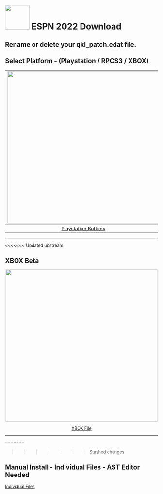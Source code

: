 # <img width="80" src="https://github.com/dylanhale/ScorebugMods/blob/main/assets/images/ESPN20-22.png"> ESPN 2022 Download

## Rename or delete your qkl_patch.edat file.

## Select Platform - (Playstation / RPCS3 / XBOX)

| <img width="500" src="https://github.com/dylanhale/ScorebugMods/blob/main/assets/images/PlaystationC.png"> | <img width="500" src="https://github.com/dylanhale/ScorebugMods/blob/main/assets/images/XboxC.png"> | <img width="500" src=""> |
| :--------------------------------------------------------------------------------------------------------: | :-------------------------------------------------------------------------------------------------: | :----------------------: |
|      [Playstation Buttons](https://www.mediafire.com/file/kuhk6jfo83ubx32/ESPN22-PSButtons.rar/file)       |     [XBOX Buttons](https://www.mediafire.com/file/9yf1pzoalwi2lwz/ESPN22-XboxButtons.rar/file)      |        [RPCS3]()         |

---

<<<<<<< Updated upstream
## XBOX Beta
<p align="center"><img width="500" src="https://github.com/dylanhale/ScorebugMods/blob/main/assets/images/Xbox.png"></p> 

<div align="center">

[XBOX File](https://www.mediafire.com/file/2bcmkkle5u48dm5/qkl_fe2ig.ast/file)
</div>
                                                                              


---------
=======
>>>>>>> Stashed changes
## Manual Install - Individual Files - AST Editor Needed

[Individual Files](https://www.mediafire.com/file/to0rovuw9i5d1i5/ESPN22-Individual.rar/file)
